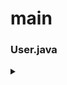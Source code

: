 # main



### User.java



<details>

<summary></summary>

$$f(x) = x * e^{2 pi i \xi x}$$

</details>



